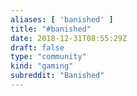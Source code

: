 ```yaml
---
aliases: [ 'banished' ]
title: "#banished"
date: 2018-12-31T08:55:29Z
draft: false
type: "community"
kind: "gaming"
subreddit: "Banished"
---
```

